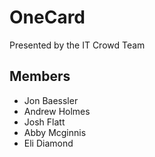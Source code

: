 # OneCard

Presented by the IT Crowd Team

## Members

- Jon Baessler
- Andrew Holmes
- Josh Flatt
- Abby Mcginnis
- Eli Diamond
